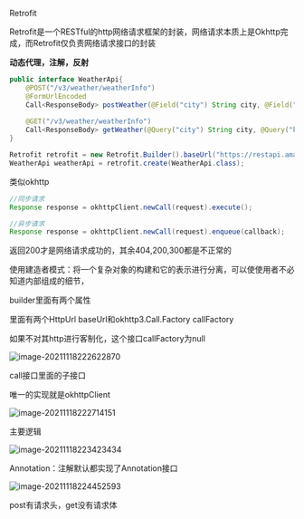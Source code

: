Retrofit

Retrofit是一个RESTful的http网络请求框架的封装，网络请求本质上是Okhttp完成，而Retrofit仅负责网络请求接口的封装

**动态代理，注解，反射**

```java
public interface WeatherApi{
    @POST("/v3/weather/weatherInfo")
    @FormUrlEncoded
    Call<ResponseBody> postWeather(@Field("city") String city, @Field("key") String key);
    
    @GET("/v3/weather/weatherInfo")
    Call<ResponseBody> getWeather(@Query("city") String city, @Query("key") String key);
}
```



```java
Retrofit retrofit = new Retrofit.Builder().baseUrl("https://restapi.amap.com").build();
WeatherApi weatherApi = retrofit.create(WeatherApi.class);
```

类似okhttp

```java
//同步请求
Response response = okhttpClient.newCall(request).execute();
```

```java
//异步请求
Response response = okhttpClient.newCall(request).enqueue(callback);
```





返回200才是网络请求成功的，其余404,200,300都是不正常的

使用建造者模式：将一个复杂对象的构建和它的表示进行分离，可以使使用者不必知道内部组成的细节，

builder里面有两个属性

里面有两个HttpUrl baseUrl和okhttp3.Call.Factory callFactory

如果不对其http进行客制化，这个接口callFactory为null

![image-20211118222622870](C:\Users\Admin\AppData\Roaming\Typora\typora-user-images\image-20211118222622870.png)

call接口里面的子接口

唯一的实现就是okhttpClient

![image-20211118222714151](C:\Users\Admin\AppData\Roaming\Typora\typora-user-images\image-20211118222714151.png)



主要逻辑

![image-20211118223423434](C:\Users\Admin\AppData\Roaming\Typora\typora-user-images\image-20211118223423434.png)

Annotation：注解默认都实现了Annotation接口



![image-20211118224452593](C:\Users\Admin\AppData\Roaming\Typora\typora-user-images\image-20211118224452593.png)

post有请求头，get没有请求体

